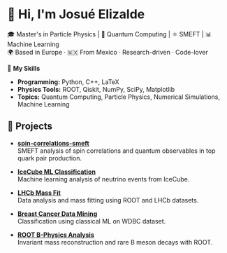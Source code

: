 # 👋 Hi, I'm Josué Elizalde

🎓 Master's in Particle Physics | 🧠 Quantum Computing | ⚛️ SMEFT | 📊 Machine Learning  
🌍 Based in Europe · 🇲🇽 From Mexico · Research-driven · Code-lover

🔧 **My Skills**  

- **Programming:** Python, C++, LaTeX  
- **Physics Tools:** ROOT, Qiskit, NumPy, SciPy, Matplotlib  
- **Topics:** Quantum Computing, Particle Physics, Numerical Simulations, Machine Learning  


## 🔬 Projects

- [**spin-correlations-smeft**](https://github.com/GalloElizalde/spin-correlations-smeft)  
  SMEFT analysis of spin correlations and quantum observables in top quark pair production.

- **[IceCube ML Classification](https://github.com/GalloElizalde/icecube-ml-classification)**  
  Machine learning analysis of neutrino events from IceCube.

- **[LHCb Mass Fit](https://github.com/GalloElizalde/lhcb-mass-fit)**  
  Data analysis and mass fitting using ROOT and LHCb datasets.

- **[Breast Cancer Data Mining](https://github.com/GalloElizalde/data-mining-breast-cancer)**  
  Classification using classical ML on WDBC dataset.

- **[ROOT B-Physics Analysis](https://github.com/GalloElizalde/bphysics-root-analysis)**  
  Invariant mass reconstruction and rare B meson decays with ROOT.

<!-- SKILLS SECTION 🛠 **Highlighted Repositories**  -->
<!-- SKILLS SECTION - [**Quantum Simulations and Projects**](https://github.com/yourusername/quantum-simulations): A collection of quantum algorithms and physics simulations.-->  
<!-- SKILLS SECTION - [**Particle Physics Analysis**](https://github.com/yourusername/particle-physics): Scripts and tools for particle collision data analysis and Monte Carlo methods.  -->


